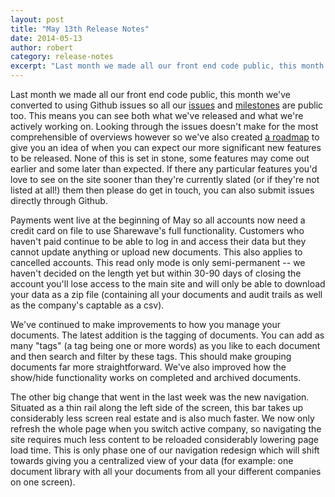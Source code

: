 ```yaml
---
layout: post
title: "May 13th Release Notes"
date: 2014-05-13
author: robert
category: release-notes
excerpt: "Last month we made all our front end code public, this month we've converted to using Github issues."
---
```


Last month we made all our front end code public, this month we've converted to using Github issues so all our <a target="_blank" href="https://github.com/sharewave/frontus/issues?state=open">issues</a> and <a target="_blank" href="https://github.com/sharewave/frontus/issues/milestones">milestones</a> are public too. This means you can see both what we've released and what we're actively working on. Looking through the issues doesn't make for the most comprehensible of overviews however so we've also created <a target="_blank" href="https://github.com/sharewave/frontus/wiki/Roadmap">a roadmap</a> to give you an idea of when you can expect our more significant new features to be released. None of this is set in stone, some features may come out earlier and some later than expected. If there any particular features you'd love to see on the site sooner than they're currently slated (or if they're not listed at all!) them then please do get in touch, you can also submit issues directly through Github.

Payments went live at the beginning of May so all accounts now need a credit card on file to use Sharewave's full functionality. Customers who haven't paid continue to be able to log in and access their data but they cannot update anything or upload new documents. This also applies to cancelled accounts. This read only mode is only semi-permanent -- we haven't decided on the length yet but within 30-90 days of closing the account you'll lose access to the main site and will only be able to download your data as a zip file (containing all your documents and audit trails as well as the company's captable as a csv).

We've continued to make improvements to how you manage your documents. The latest addition is the tagging of documents. You can add as many "tags" (a tag being one or more words) as you like to each document and then search and filter by these tags. This should make grouping documents far more straightforward. We've also improved how the show/hide functionality works on completed and archived documents.

The other big change that went in the last week was the new navigation. Situated as a thin rail along the left side of the screen, this bar takes up considerably less screen real estate and is also much faster. We now only refresh the whole page when you switch active company, so navigating the site requires much less content to be reloaded considerably lowering page load time. This is only phase one of our navigation redesign which will shift towards giving you a centralized view of your data (for example: one document library with all your documents from all your different companies on one screen).